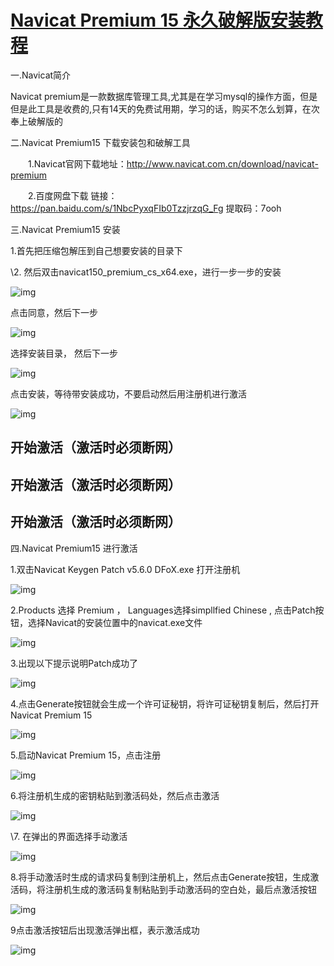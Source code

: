 # [Navicat Premium 15 永久破解版安装教程](https://www.cnblogs.com/hhaostudy/p/15898030.html)

一.Navicat简介

Navicat premium是一款数据库管理工具,尤其是在学习mysql的操作方面，但是但是此工具是收费的,只有14天的免费试用期，学习的话，购买不怎么划算，在次奉上破解版的

二.Navicat Premium15 下载安装包和破解工具

　　1.Navicat官网下载地址：http://www.navicat.com.cn/download/navicat-premium

　　2.百度网盘下载 链接：https://pan.baidu.com/s/1NbcPyxqFIb0TzzjrzqG_Fg  提取码：7ooh

三.Navicat Premium15 安装

1.首先把压缩包解压到自己想要安装的目录下

\2. 然后双击navicat150_premium_cs_x64.exe，进行一步一步的安装



 ![img](https://img2022.cnblogs.com/blog/2751323/202202/2751323-20220215194931235-1285436164.png)

 

点击同意，然后下一步

![img](https://img2022.cnblogs.com/blog/2751323/202202/2751323-20220215195043921-1948805755.png)

 

选择安装目录， 然后下一步

![img](https://img2022.cnblogs.com/blog/2751323/202202/2751323-20220215195204619-633878635.png)

 

点击安装，等待带安装成功，不要启动然后用注册机进行激活

![img](https://img2022.cnblogs.com/blog/2751323/202202/2751323-20220215195310068-1089931434.png)

 

 

## 开始激活（激活时必须断网）

## 开始激活（激活时必须断网）

## 开始激活（激活时必须断网）

 

 四.Navicat Premium15 进行激活

1.双击Navicat Keygen Patch v5.6.0 DFoX.exe 打开注册机

![img](https://img2022.cnblogs.com/blog/2751323/202202/2751323-20220215195810817-1755018399.png)

 

 

 2.Products 选择 Premium ， Languages选择simpllfied Chinese , 点击Patch按钮，选择Navicat的安装位置中的navicat.exe文件

![img](https://img2022.cnblogs.com/blog/2751323/202202/2751323-20220215200228374-1369946176.png)

 

 3.出现以下提示说明Patch成功了

![img](https://img2022.cnblogs.com/blog/2751323/202202/2751323-20220215200452136-1385383984.png)

4.点击Generate按钮就会生成一个许可证秘钥，将许可证秘钥复制后，然后打开Navicat Premium 15

![img](https://img2022.cnblogs.com/blog/2751323/202202/2751323-20220215200611216-1761933013.png)

 

 5.启动Navicat Premium 15，点击注册

![img](https://img2022.cnblogs.com/blog/2751323/202202/2751323-20220215200800665-884205975.png)

 

 6.将注册机生成的密钥粘贴到激活码处，然后点击激活

![img](https://img2022.cnblogs.com/blog/2751323/202202/2751323-20220215201120630-1587642770.png)

 

 \7. 在弹出的界面选择手动激活

![img](https://img2022.cnblogs.com/blog/2751323/202202/2751323-20220215201226901-801100937.png)

 

 8.将手动激活时生成的请求码复制到注册机上，然后点击Generate按钮，生成激活码，将注册机生成的激活码复制粘贴到手动激活码的空白处，最后点激活按钮

![img](https://img2022.cnblogs.com/blog/2751323/202202/2751323-20220215201612410-1213277204.png)

 

 9点击激活按钮后出现激活弹出框，表示激活成功

![img](https://img2022.cnblogs.com/blog/2751323/202202/2751323-20220215201849624-1999754933.png)
